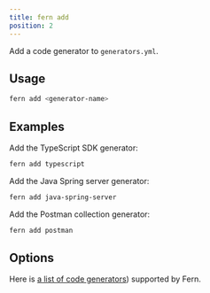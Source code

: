 ```yaml
---
title: fern add
position: 2
---
```


Add a code generator to `generators.yml`.

## Usage

```bash
fern add <generator-name>
```

## Examples

Add the TypeScript SDK generator:

```bash
fern add typescript
```

Add the Java Spring server generator:

```bash
fern add java-spring-server
```

Add the Postman collection generator:

```bash
fern add postman
```

## Options

Here is [a list of code generators](../configuration/generators.md)) supported by Fern.
